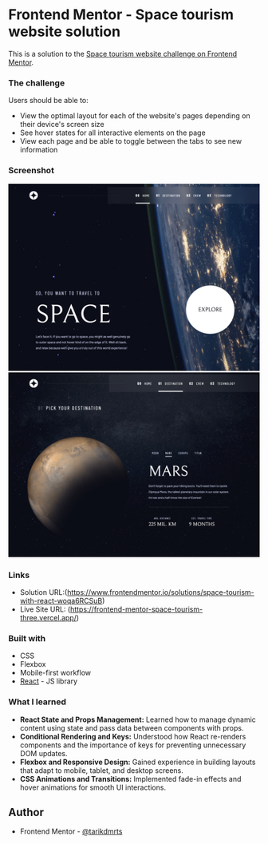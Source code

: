 # Frontend Mentor - Space tourism website solution

This is a solution to the [Space tourism website challenge on Frontend Mentor](https://www.frontendmentor.io/challenges/space-tourism-multipage-website-gRWj1URZ3).

### The challenge

Users should be able to:

- View the optimal layout for each of the website's pages depending on their device's screen size
- See hover states for all interactive elements on the page
- View each page and be able to toggle between the tabs to see new information

### Screenshot

![Desktop Design](./screenshots/Desktop-Design.png)
![Inner Page Design](./screenshots/Inner-Page-Destination.png)

### Links

- Solution URL:(https://www.frontendmentor.io/solutions/space-tourism-with-react-woqa6RCSuB)
- Live Site URL: (https://frontend-mentor-space-tourism-three.vercel.app/)

### Built with

- CSS
- Flexbox
- Mobile-first workflow
- [React](https://reactjs.org/) - JS library

### What I learned

- **React State and Props Management:** Learned how to manage dynamic content using state and pass data between components with props.  
- **Conditional Rendering and Keys:** Understood how React re-renders components and the importance of keys for preventing unnecessary DOM updates.  
- **Flexbox and Responsive Design:** Gained experience in building layouts that adapt to mobile, tablet, and desktop screens.  
- **CSS Animations and Transitions:** Implemented fade-in effects and hover animations for smooth UI interactions.  

## Author

- Frontend Mentor - [@tarikdmrts](https://www.frontendmentor.io/profile/tarikdmrts)
